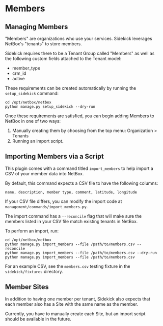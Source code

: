 # Members

## Managing Members

"Members" are organizations who use your services. Sidekick leverages NetBox's
"tenants" to store members.

Sidekick requires there to be a Tenant Group called "Members" as well as
the following custom fields attached to the Tenant model:

* member_type
* crm_id
* active

These requirements can be created automatically by running the `setup_sidekick`
command:

```shell
cd /opt/netbox/netbox
python manage.py setup_sidekick --dry-run
```

Once these requirements are satisfied, you can begin adding Members
to NetBox in one of two ways:

1. Manually creating them by choosing from the top menu: Organization > Tenants
2. Running an import script.

## Importing Members via a Script

This plugin comes with a command titled `import_members` to help import a CSV
of your member data into NetBox.

By default, this command expects a CSV file to have the following columns:

```
name, description, member type, comment, latitude, longitude
```

If your CSV file differs, you can modify the import code at
`management/commands/import_members.py`.

The import command has a `--reconcile` flag that will make sure the members
listed in your CSV file match existing tenants in NetBox.

To perform an import, run:

```
cd /opt/netbox/netbox
python manage.py import_members --file /path/to/members.csv --reconcile
python manage.py import_members --file /path/to/members.csv --dry-run
python manage.py import_members --file /path/to/members.csv
```

For an example CSV, see the `members.csv` testing fixture in the
`sidekick/fixtures` directory.

## Member Sites

In addition to having one member per tenant, Sidekick also expects that
each member also has a Site with the same name as the member.

Currently, you have to manually create each Site, but an import script
should be available in the future.
